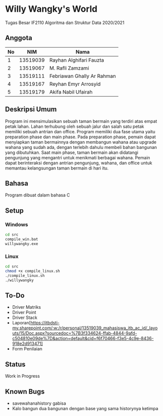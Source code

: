 # Willy Wangky's World
Tugas Besar IF2110 Algoritma dan Struktur Data 2020/2021

## Anggota
| No  | NIM  | Nama  |
|---|---|---|
| 1  |  13519039 |  Rayhan Alghifari Fauzta |
|  2 | 13519067  |  M. Rafli Zamzami |
|  3 | 13519111  | Febriawan Ghally Ar Rahman  |
| 4  | 13519167  | Reyhan Emyr Arrosyid  |
| 5  | 13519179  | Akifa Nabil Ufairah  |

## Deskripsi Umum
Program ini mensimulasikan sebuah taman bermain yang terdiri atas empat petak lahan. Lahan terhubung oleh sebuah jalur dan salah satu petak memiliki sebuah antrian dan office. Program memiliki dua fase utama yaitu preparation phase dan main phase. Pada preparation phase, pemain dapat menyiapkan taman bermainnya dengan membangun wahana atau upgrade wahana yang sudah ada, dengan terlebih dahulu membeli bahan bangunan yang dibutuhkan. Saat main phase, taman bermain akan didatangi pengunjung yang mengantri untuk menikmati berbagai wahana. Pemain dapat berinteraksi dengan antrian pengunjung, wahana, dan office untuk memantau kelangsungan taman bermain di hari itu.

## Bahasa
Program dibuat dalam bahasa C

## Setup
### Windows
```bash
cd src
compile_win.bat
willywangky.exe
```
### Linux
```bash
cd src
chmod +x compile_linux.sh
./compile_linux.sh
./willywangky 
```

## To-Do
* Driver Matriks
* Driver Point
* Driver Stack
* Laporan[https://itbdsti-my.sharepoint.com/:w:/r/personal/13519039_mahasiswa_itb_ac_id/_layouts/15/Doc.aspx?sourcedoc=%7B3f334624-ffab-4844-9afd-c504810e09de%7D&action=default&cid=f6f70466-f3e5-4c9e-8436-918e2d913471]
* Form Penilaian

## Status
Work in Progress

## Known Bugs
* savewahanahistory gabisa
* Kalo bangun dua bangunan dengan base yang sama historynya ketimpa
